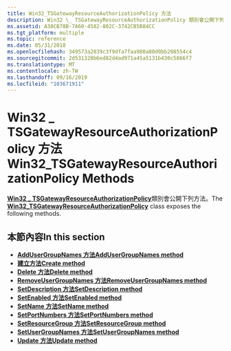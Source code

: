 ```yaml
---
title: Win32_TSGatewayResourceAuthorizationPolicy 方法
description: Win32 \_ TSGatewayResourceAuthorizationPolicy 類別會公開下列方法。
ms.assetid: A30CB78B-7A60-4582-802C-3742CB5B84CC
ms.tgt_platform: multiple
ms.topic: reference
ms.date: 05/31/2018
ms.openlocfilehash: 349573a2839c3f9dfa7faa980a80d9bb208554c4
ms.sourcegitcommit: 2d531328b6ed82d4ad971a45a5131b430c5866f7
ms.translationtype: MT
ms.contentlocale: zh-TW
ms.lasthandoff: 09/16/2019
ms.locfileid: "103671911"
---
```

# <a name="win32_tsgatewayresourceauthorizationpolicy-methods"></a><span data-ttu-id="3f7c2-103">Win32 \_ TSGatewayResourceAuthorizationPolicy 方法</span><span class="sxs-lookup"><span data-stu-id="3f7c2-103">Win32\_TSGatewayResourceAuthorizationPolicy Methods</span></span>

<span data-ttu-id="3f7c2-104">[**Win32 \_ TSGatewayResourceAuthorizationPolicy**](win32-tsgatewayresourceauthorizationpolicy.md)類別會公開下列方法。</span><span class="sxs-lookup"><span data-stu-id="3f7c2-104">The [**Win32\_TSGatewayResourceAuthorizationPolicy**](win32-tsgatewayresourceauthorizationpolicy.md) class exposes the following methods.</span></span>

## <a name="in-this-section"></a><span data-ttu-id="3f7c2-105">本節內容</span><span class="sxs-lookup"><span data-stu-id="3f7c2-105">In this section</span></span>

-   [<span data-ttu-id="3f7c2-106">**AddUserGroupNames 方法**</span><span class="sxs-lookup"><span data-stu-id="3f7c2-106">**AddUserGroupNames method**</span></span>](addusergroupnames-win32-tsgatewayresourceauthorizationpolicy.md)
-   [<span data-ttu-id="3f7c2-107">**建立方法**</span><span class="sxs-lookup"><span data-stu-id="3f7c2-107">**Create method**</span></span>](create-win32-tsgatewayresourceauthorizationpolicy.md)
-   [<span data-ttu-id="3f7c2-108">**Delete 方法**</span><span class="sxs-lookup"><span data-stu-id="3f7c2-108">**Delete method**</span></span>](delete-win32-tsgatewayresourceauthorizationpolicy.md)
-   [<span data-ttu-id="3f7c2-109">**RemoveUserGroupNames 方法**</span><span class="sxs-lookup"><span data-stu-id="3f7c2-109">**RemoveUserGroupNames method**</span></span>](removeusergroupnames-win32-tsgatewayresourceauthorizationpolicy.md)
-   [<span data-ttu-id="3f7c2-110">**SetDescription 方法**</span><span class="sxs-lookup"><span data-stu-id="3f7c2-110">**SetDescription method**</span></span>](setdescription-win32-tsgatewayresourceauthorizationpolicy.md)
-   [<span data-ttu-id="3f7c2-111">**SetEnabled 方法**</span><span class="sxs-lookup"><span data-stu-id="3f7c2-111">**SetEnabled method**</span></span>](setenabled-win32-tsgatewayresourceauthorizationpolicy.md)
-   [<span data-ttu-id="3f7c2-112">**SetName 方法**</span><span class="sxs-lookup"><span data-stu-id="3f7c2-112">**SetName method**</span></span>](setname-win32-tsgatewayresourceauthorizationpolicy.md)
-   [<span data-ttu-id="3f7c2-113">**SetPortNumbers 方法**</span><span class="sxs-lookup"><span data-stu-id="3f7c2-113">**SetPortNumbers method**</span></span>](setportnumbers-win32-tsgatewayresourceauthorizationpolicy.md)
-   [<span data-ttu-id="3f7c2-114">**SetResourceGroup 方法**</span><span class="sxs-lookup"><span data-stu-id="3f7c2-114">**SetResourceGroup method**</span></span>](setresourcegroup-win32-tsgatewayresourceauthorizationpolicy.md)
-   [<span data-ttu-id="3f7c2-115">**SetUserGroupNames 方法**</span><span class="sxs-lookup"><span data-stu-id="3f7c2-115">**SetUserGroupNames method**</span></span>](setusergroupnames-win32-tsgatewayresourceauthorizationpolicy.md)
-   [<span data-ttu-id="3f7c2-116">**Update 方法**</span><span class="sxs-lookup"><span data-stu-id="3f7c2-116">**Update method**</span></span>](update-win32-tsgatewayresourceauthorizationpolicy.md)

 

 




